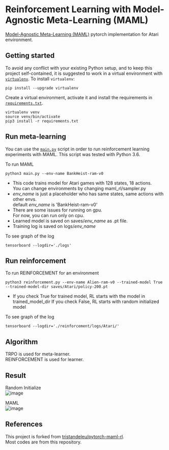 # Reinforcement Learning with Model-Agnostic Meta-Learning (MAML)
[Model-Agnostic Meta-Learning (MAML)](https://arxiv.org/abs/1703.03400) pytorch implementation for Atari environment.

## Getting started
To avoid any conflict with your existing Python setup, and to keep this project self-contained, it is suggested to work in a virtual environment with [`virtualenv`](http://docs.python-guide.org/en/latest/dev/virtualenvs/). To install `virtualenv`:
```
pip install --upgrade virtualenv
```
Create a virtual environment, activate it and install the requirements in [`requirements.txt`](requirements.txt).
```
virtualenv venv
source venv/bin/activate
pip3 install -r requirements.txt
```

## Run meta-learning
You can use the [`main.py`](main.py) script in order to run reinforcement learning experiments with MAML. This script was tested with Python 3.6.  

To run MAML
```
python3 main.py --env-name BankHeist-ram-v0
```
* This code trains model for Atari games with 128 states, 18 actions.  
 You can change environments by changing maml_rl/sampler.py  
* *env_name* is just a placeholder who has same states, same actions with other envs.  
 default *env_name* is 'BankHeist-ram-v0'  
* There are some issues for running on gpu.  
 For now, you can run only on cpu.
* Learned model is saved on saves/*env_name* as .pt file.  
* Training log is saved on logs/*env_name*  

To see graph of the log
 ```
 tensorboard --logdir='./logs'
 ```
 
 ## Run reinforcement
To run REINFORCEMENT for an environment
```
python3 reinforcement.py --env-name Alien-ram-v0 --trained-model True --trained-model-dir saves/Atari/policy-200.pt
```
* If you check True for trained model, RL starts with the model in trained_model_dir
 If you check False, RL starts with random initialized model

To see graph of the log
```
tensorboard --logdir='./reinforcement/logs/Atari/'
```

## Algorithm
TRPO is used for meta-learner.  
REINFORCEMENT is used for learner.  

## Result
Random Initialize  
![image](https://user-images.githubusercontent.com/19935323/49953319-357ad680-ff41-11e8-845a-7d153885f896.png)

MAML  
![image](https://user-images.githubusercontent.com/19935323/49953295-28f67e00-ff41-11e8-9380-2ac84594fb4a.png)

## References
This project is forked from [tristandeleu/pytorch-maml-rl](https://github.com/tristandeleu/pytorch-maml-rl).  
Most codes are from this repository.  
